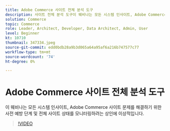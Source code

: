 ```yaml
---
title: Adobe Commerce 사이트 전체 분석 도구
description: 사이트 전체 분석 도구이 웨비나는 모든 시스템 인사이트, Adobe Commerce 사이트 문제를 해결하기 위한 사전 예방 단계 및 전체 사이트 상태를 모니터링하려는 상인에게 이상적입니다.
solution: Commerce
topic: Commerce
role: Leader, Architect, Developer, Data Architect, Admin, User
level: Beginner
kt: 10710
thumbnail: 347334.jpeg
source-git-commit: edd0bdb28a9b3d065a64a95af6a216b747577c77
workflow-type: tm+mt
source-wordcount: '74'
ht-degree: 0%

---
```


# Adobe Commerce 사이트 전체 분석 도구

이 웨비나는 모든 시스템 인사이트, Adobe Commerce 사이트 문제를 해결하기 위한 사전 예방 단계 및 전체 사이트 상태를 모니터링하려는 상인에 이상적입니다.

>[!VIDEO](https://video.tv.adobe.com/v/347334/?quality=12&learn=on)
